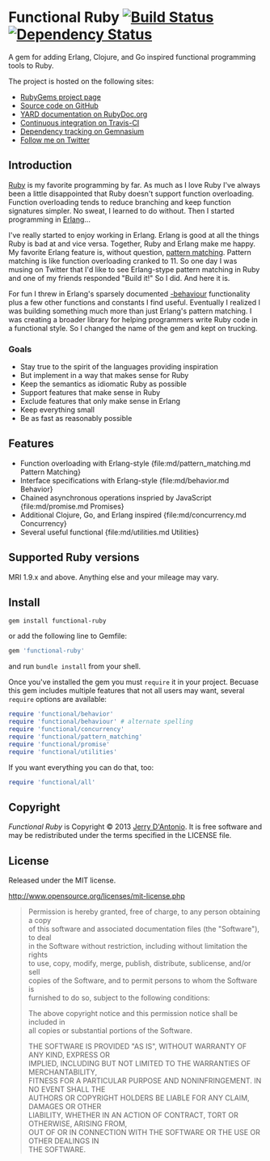 # Functional Ruby [![Build Status](https://secure.travis-ci.org/jdantonio/functional-ruby.png)](http://travis-ci.org/jdantonio/functional-ruby?branch=master) [![Dependency Status](https://gemnasium.com/jdantonio/functional-ruby.png)](https://gemnasium.com/jdantonio/functional-ruby)

A gem for adding Erlang, Clojure, and Go inspired functional programming tools to Ruby.

The project is hosted on the following sites:

* [RubyGems project page](https://rubygems.org/gems/functional-ruby)
* [Source code on GitHub](https://github.com/jdantonio/functional-ruby)
* [YARD documentation on RubyDoc.org](http://rubydoc.info/github/jdantonio/functional-ruby/)
* [Continuous integration on Travis-CI](https://travis-ci.org/jdantonio/functional-ruby)
* [Dependency tracking on Gemnasium](https://gemnasium.com/jdantonio/functional-ruby)
* [Follow me on Twitter](https://twitter.com/jerrydantonio)

## Introduction

[Ruby](http://www.ruby-lang.org/en/) is my favorite programming by far. As much as I love
Ruby I've always been a little disappointed that Ruby doesn't support function overloading.
Function overloading tends to reduce branching and keep function signatures simpler.
No sweat, I learned to do without. Then I started programming in [Erlang](http://www.erlang.org/)...

I've really started to enjoy working in Erlang. Erlang is good at all the things Ruby is bad
at and vice versa. Together, Ruby and Erlang make me happy. My favorite Erlang feature is,
without question, [pattern matching](http://learnyousomeerlang.com/syntax-in-functions#pattern-matching).
Pattern matching is like function overloading cranked to 11. So one day I was musing on Twitter
that I'd like to see Erlang-stype pattern matching in Ruby and one of my friends responded "Build it!"
So I did. And here it is.

For fun I threw in Erlang's sparsely documented [-behaviour](http://www.erlang.org/doc/design_principles/gen_server_concepts.html)
functionality plus a few other functions and constants I find useful. Eventually I realized I was
building something much more than just Erlang's pattern matching. I was creating a broader library
for helping programmers write Ruby code in a functional style. So I changed the name of the gem
and kept on trucking.

### Goals

* Stay true to the spirit of the languages providing inspiration
* But implement in a way that makes sense for Ruby
* Keep the semantics as idiomatic Ruby as possible
* Support features that make sense in Ruby
* Exclude features that only make sense in Erlang
* Keep everything small
* Be as fast as reasonably possible

## Features

* Function overloading with Erlang-style {file:md/pattern_matching.md Pattern Matching}
* Interface specifications with Erlang-style {file:md/behavior.md Behavior}
* Chained asynchronous operations inspried by JavaScript {file:md/promise.md Promises}
* Additional Clojure, Go, and Erlang inspired {file:md/concurrency.md Concurrency}
* Several useful functional {file:md/utilities.md Utilities}

## Supported Ruby versions

MRI 1.9.x and above. Anything else and your mileage may vary.

## Install

```shell
gem install functional-ruby
```

or add the following line to Gemfile:

```ruby
gem 'functional-ruby'
```

and run `bundle install` from your shell.

Once you've installed the gem you must `require` it in your project. Becuase this gem includes multiple features
that not all users may want, several `require` options are available:

```ruby
require 'functional/behavior'
require 'functional/behaviour' # alternate spelling
require 'functional/concurrency'
require 'functional/pattern_matching'
require 'functional/promise'
require 'functional/utilities'
```

If you want everything you can do that, too:

```ruby
require 'functional/all'
```

## Copyright

*Functional Ruby* is Copyright &copy; 2013 [Jerry D'Antonio](https://twitter.com/jerrydantonio).
It is free software and may be redistributed under the terms specified in the LICENSE file.

## License

Released under the MIT license.

http://www.opensource.org/licenses/mit-license.php  

> Permission is hereby granted, free of charge, to any person obtaining a copy  
> of this software and associated documentation files (the "Software"), to deal  
> in the Software without restriction, including without limitation the rights  
> to use, copy, modify, merge, publish, distribute, sublicense, and/or sell  
> copies of the Software, and to permit persons to whom the Software is  
> furnished to do so, subject to the following conditions:  
> 
> The above copyright notice and this permission notice shall be included in  
> all copies or substantial portions of the Software.  
> 
> THE SOFTWARE IS PROVIDED "AS IS", WITHOUT WARRANTY OF ANY KIND, EXPRESS OR  
> IMPLIED, INCLUDING BUT NOT LIMITED TO THE WARRANTIES OF MERCHANTABILITY,  
> FITNESS FOR A PARTICULAR PURPOSE AND NONINFRINGEMENT. IN NO EVENT SHALL THE  
> AUTHORS OR COPYRIGHT HOLDERS BE LIABLE FOR ANY CLAIM, DAMAGES OR OTHER  
> LIABILITY, WHETHER IN AN ACTION OF CONTRACT, TORT OR OTHERWISE, ARISING FROM,  
> OUT OF OR IN CONNECTION WITH THE SOFTWARE OR THE USE OR OTHER DEALINGS IN  
> THE SOFTWARE.  

